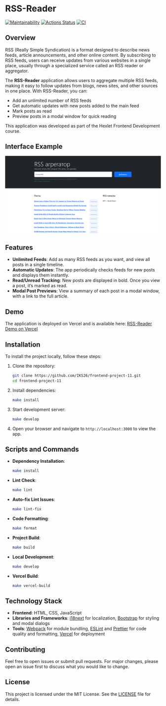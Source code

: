 # RSS-Reader

[![Maintainability](https://api.codeclimate.com/v1/badges/b61c00e63fbdc5911927/maintainability)](https://codeclimate.com/github/IKS26/frontend-project-11/maintainability)
[![Actions Status](https://github.com/IKS26/frontend-project-11/actions/workflows/hexlet-check.yml/badge.svg)](https://github.com/IKS26/frontend-project-11/actions)   [![CI](https://github.com/IKS26/frontend-project-11/actions/workflows/ci.yml/badge.svg)](https://github.com/IKS26/frontend-project-11/actions/workflows/ci.yml)

## Overview

RSS (Really Simple Syndication) is a format designed to describe news feeds, article announcements, and other online content. By subscribing to RSS feeds, users can receive updates from various websites in a single place, usually through a specialized service called an RSS reader or aggregator.

The **RSS-Reader** application allows users to aggregate multiple RSS feeds, making it easy to follow updates from blogs, news sites, and other sources in one place. With RSS-Reader, you can:

- Add an unlimited number of RSS feeds
- Get automatic updates with new posts added to the main feed
- Mark posts as read
- Preview posts in a modal window for quick reading

This application was developed as part of the Hexlet Frontend Development course.

## Interface Example

![RSS-Reader Interface](./src/assets/RSS-Reader.Interface.png)

## Features

- **Unlimited Feeds**: Add as many RSS feeds as you want, and view all posts in a single timeline.
- **Automatic Updates**: The app periodically checks feeds for new posts and displays them instantly.
- **Read/Unread Tracking**: New posts are displayed in bold. Once you view a post, it’s marked as read.
- **Modal Post Previews**: View a summary of each post in a modal window, with a link to the full article.

## Demo

The application is deployed on Vercel and is available here:
[RSS-Reader Demo on Vercel](https://frontend-project-11-nine-nu.vercel.app/)

## Installation

To install the project locally, follow these steps:

1. Clone the repository:
   ```bash
   git clone https://github.com/IKS26/frontend-project-11.git
   cd frontend-project-11
   ```

2. Install dependencies:
   ```bash
   make install
   ```

3. Start development server:
   ```bash
   make develop
   ```

4. Open your browser and navigate to `http://localhost:3000` to view the app.

## Scripts and Commands

- **Dependency Installation**:
  ```bash
  make install
  ```
- **Lint Check**:
  ```bash
  make lint
  ```
- **Auto-fix Lint Issues**:
  ```bash
  make lint-fix
  ```
- **Code Formatting**:
  ```bash
  make format
  ```
- **Project Build**:
  ```bash
  make build
  ```
- **Local Development**:
  ```bash
  make develop
  ```
- **Vercel Build**:
  ```bash
  make vercel-build
  ```

## Technology Stack

- **Frontend**: HTML, CSS, JavaScript
- **Libraries and Frameworks**: [i18next](https://www.i18next.com/) for localization, [Bootstrap](https://getbootstrap.com/) for styling and modal dialogs
- **Tools**: [Webpack](https://webpack.js.org/) for module bundling, [ESLint](https://eslint.org/) and [Prettier](https://prettier.io/) for code quality and formatting, [Vercel](https://vercel.com/) for deployment

## Contributing

Feel free to open issues or submit pull requests. For major changes, please open an issue first to discuss what you would like to change.

## License

This project is licensed under the MIT License. See the [LICENSE](LICENSE) file for details.